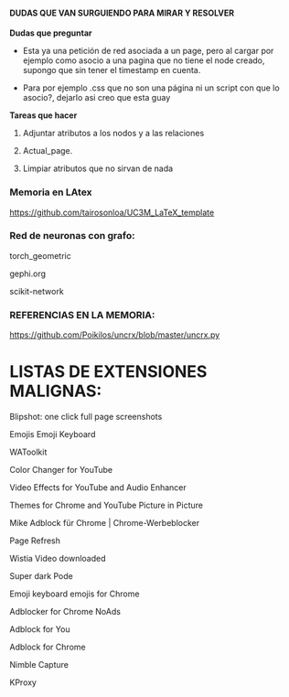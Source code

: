 #### DUDAS QUE VAN SURGUIENDO PARA MIRAR Y RESOLVER

**Dudas que preguntar**

- Esta ya una petición de red asociada a un page, pero al cargar por ejemplo como asocio a una pagina que no tiene el node creado,
supongo que sin tener el timestamp en cuenta.

- Para por ejemplo .css que no son una página ni un script con que lo asocio?, dejarlo asi creo que esta guay

**Tareas que hacer**

1. Adjuntar atributos a los nodos y a las relaciones

2. Actual_page.

2. Limpiar atributos que no sirvan de nada

### Memoria en LAtex
https://github.com/tairosonloa/UC3M_LaTeX_template


### Red de neuronas con grafo:
torch_geometric

gephi.org

scikit-network


### REFERENCIAS EN LA MEMORIA:

https://github.com/Poikilos/uncrx/blob/master/uncrx.py


# LISTAS DE EXTENSIONES MALIGNAS:

Blipshot: one click full page screenshots

Emojis Emoji Keyboard

WAToolkit

Color Changer for YouTube

Video Effects for YouTube and Audio Enhancer

Themes for Chrome and YouTube Picture in Picture

Mike Adblock für Chrome | Chrome-Werbeblocker

Page Refresh

Wistia Video downloaded

Super dark Pode

Emoji keyboard emojis for Chrome

Adblocker for Chrome NoAds

Adblock for You

Adblock for Chrome

Nimble Capture

KProxy